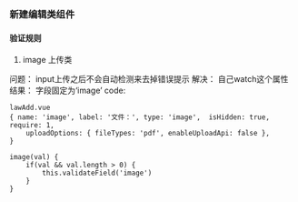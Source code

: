 ### 新建编辑类组件

#### 验证规则

1. image 上传类

问题： input上传之后不会自动检测来去掉错误提示
解决： 自己watch这个属性
结果： 字段固定为‘image’
code:

```
lawAdd.vue
{ name: 'image', label: '文件：', type: 'image',  isHidden: true,  require: 1,
    uploadOptions: { fileTypes: 'pdf', enableUploadApi: false },
}

image(val) {
    if(val && val.length > 0) {
        this.validateField('image')
    }
}
```

